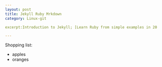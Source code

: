 ```yaml
---
layout: post
title: Jekyll Ruby Mrkdown
category: Linux-git

excerpt:Introduction to Jekyll; [Learn Ruby from simple examples in 20 minutes][Ruby] ; [Markdown in Wiki][Markdown] .

---
```


Shopping list:
* apples
* oranges

[Markdown]: http://en.wikipedia.org/wiki/Markdown/
[Ruby]: https://www.ruby-lang.org/zh_cn/documentation/quickstart/

